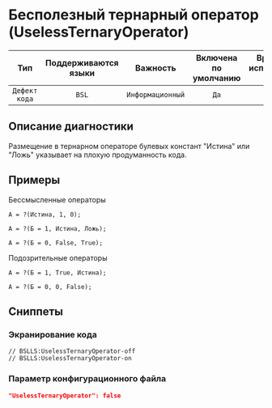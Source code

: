 # Бесполезный тернарный оператор (UselessTernaryOperator)

|      Тип      |    Поддерживаются<br>языки    |     Важность     |    Включена<br>по умолчанию    |    Время на<br>исправление (мин)    |                Теги                 |
|:-------------:|:-----------------------------:|:----------------:|:------------------------------:|:-----------------------------------:|:-----------------------------------:|
| `Дефект кода` |             `BSL`             | `Информационный` |              `Да`              |                 `1`                 |    `badpractice`<br>`suspicious`    |

<!-- Блоки выше заполняются автоматически, не трогать -->
## Описание диагностики
Размещение в тернарном операторе булевых констант "Истина" или "Ложь" указывает на плохую продуманность кода. 

## Примеры
Бессмысленные операторы

```Bsl
А = ?(Истина, 1, 0);
```
```Bsl
А = ?(Б = 1, Истина, Ложь);
```
```Bsl
А = ?(Б = 0, False, True);
```

Подозрительные операторы

```Bsl
А = ?(Б = 1, True, Истина);
```
```Bsl
А = ?(Б = 0, 0, False);
```

## Сниппеты

<!-- Блоки ниже заполняются автоматически, не трогать -->
### Экранирование кода

```bsl
// BSLLS:UselessTernaryOperator-off
// BSLLS:UselessTernaryOperator-on
```

### Параметр конфигурационного файла

```json
"UselessTernaryOperator": false
```
